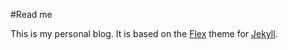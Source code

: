 #Read me

This is my personal blog. It is based on the [Flex](https://github.com/the-development/flex) theme for [Jekyll](http://jekyllrb.com).
